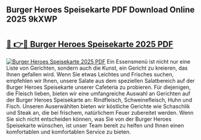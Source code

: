 ## Burger Heroes Speisekarte PDF Download Online 2025 9kXWP

# <h2><a href="http://gc7gbo4.nevu.top/?p=Burger+Heroes+Speisekarte">🔗 👉🔴 Burger Heroes Speisekarte 2025 PDF</a></h2>

[![Burger Heroes Speisekarte 2025 PDF](https://i.imgur.com/dBaPXMq.png)](http://gc7gbo4.nevu.top/?p=Burger+Heroes+Speisekarte)
Ein Essensmenü ist nicht nur eine Liste von Gerichten, sondern auch die Kunst, ein Gericht zu kreieren, das Ihnen gefallen wird. Wenn Sie etwas Leichtes und Frisches suchen, empfehlen wir Ihnen, unsere Salate aus dem speziellen Salatbereich auf der Burger Heroes Speisekarte unserer Cafeteria zu probieren. Für diejenigen, die Fleisch lieben, bieten wir eine umfangreiche Auswahl an Gerichten auf der Burger Heroes Speisekarte an: Rindfleisch, Schweinefleisch, Huhn und Fisch. Unseren Auserwählten bieten wir köstliche Gerichte wie Schaschlik und Steak an, die bei frischem, natürlichem Feuer zubereitet werden. Wenn Sie sich nicht entscheiden können, was Sie von der Burger Heroes Speisekarte wünschen, ist unser Team bereit zu helfen und Ihnen einen komfortablen und komfortablen Service zu bieten.
